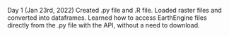 Day 1 (Jan 23rd, 2022)
Created .py file and .R file. Loaded raster files and converted into dataframes. Learned how to access EarthEngine files directly from the .py file with the API, without a need to download.